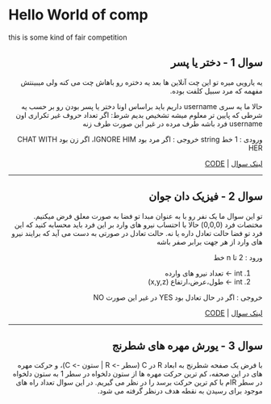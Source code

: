 # Hello World of comp

this is some kind of fair competition


<div dir="rtl" id="236A">

## سوال 1 - دختر یا پسر
یه یارویی میره تو این چت آنلاین ها بعد یه دختره رو باهاش چت می کنه ولی میبینتش مفهمه که مرد سبیل کلفت بوده.

حالا ما یه سری username داریم باید براساس اونا دختر یا پسر بودن رو بر حسب یه شرطی که پایین تر معلوم میشه تشخیص بدیم
شرط: اگر تعداد حروف غیر تکراری اون username فرد باشه طرف مرده در غیر این صورت طرف زنه

ورودی : 1 خط string
خروجی : اگر مرد بود IGNORE HIM، اگر زن بود CHAT WITH HER

[لینک سوال](http://codeforces.com/problemset/problem/236/A) | 
[CODE](/236A/main.c)

</div>

* * *

<div dir="rtl" id="69A">

## سوال 2 - فیزیک دان جوان
تو این سوال ما یک نفر رو با به عنوان مبدا تو فضا به صورت معلق فرض میکنیم. مختصات فرد (0,0,0)
حالا با احتساب نیرو های وارد بر این فرد باید محسابه کنید که این فرد تو فضا حالت تعادل داره یا نه.
حالت تعادل در صورتی به دست می آید که برایند نیرو های وارد از هر جهت برابر صفر باشه

ورود : 2 تا n خط
1. int -> تعداد نیرو های وارده
2. int -> طول،عرض،ارتفاع (x,y,z)

خروجی : اگر در حال تعادل بود YES در غیر این صورت NO

[لینک سوال](http://codeforces.com/problemset/problem/69/A) | 
[CODE](/69A/main.c)

</div>

* * *

<div dir="rtl" id="1403C">

## سوال 3 - یورش مهره های شطرنج
با فرض یک صفحه شطرنج به ابعاد R در C (سطر -> R | ستون -> C)، و حرکت مهره های در این  صحفه، کم ترین حرکت مهره ها از ستون دلخواه در سطر 1 به ستون دلخواه در سطر Rام با کم ترین حرکت برسد را در نظر می گیریم.
در این سوال تعداد راه های موجود برای رسیدن به نقطه هدف درنظر گرفته می شود.



</div>